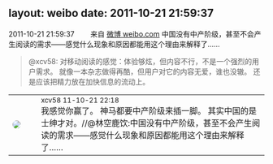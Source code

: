 layout: weibo
date: 2011-10-21 21:59:37
---
<meta name="referrer" content="no-referrer" />

2011-10-21 21:59:37  &nbsp;&nbsp;&nbsp;&nbsp;&nbsp;&nbsp; 来自 <a href="http://weibo.com/" rel="nofollow">微博 weibo.com</a>
中国没有中产阶级，甚至不会产生阅读的需求——感觉什么现象和原因都能用这个理由来解释了……
>  @xcv58: 对移动阅读的感觉：体验够炫，但内容不行，不是一个强烈的用户需求。   就像一本杂志做得再酷，但用户对它的内容无爱，谁也没辙。    还是应该把精力放在加快信息的流动上。 ​​​

<table style="width: 100%;">
  <tr>
    <td style="width: 40px;"><img style="border-radius:50%" src="https://tva2.sinaimg.cn/crop.0.0.180.180.50/40e9ea8djw1f4es3a5fupj20500503y9.jpg?KID=imgbed,tva&Expires=1624465170&ssig=eNz%2FsNPjWE"></td>
    <td colspan="2"><small>xcv58 11-10-21 22:18</small><br/>我感觉你赢了。  神马都要中产阶级来插一脚。  其实中国的是士绅才对。//@林空鹿饮:中国没有中产阶级，甚至不会产生阅读的需求——感觉什么现象和原因都能用这个理由来解释了……</td>
  </tr>
</table>
